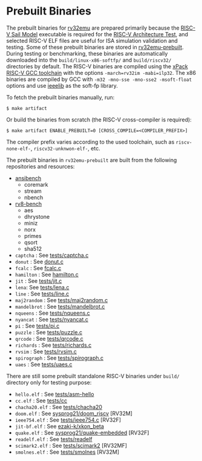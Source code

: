 # Prebuilt Binaries

The prebuilt binaries for [rv32emu](https://github.com/sysprog21/rv32emu) are prepared primarily because the [RISC-V Sail Model](https://github.com/riscv/sail-riscv) executable is required for the [RISC-V Architecture Test](https://github.com/riscv-non-isa/riscv-arch-test), and selected RISC-V ELF files are useful for ISA simulation validation and testing.
Some of these prebuilt binaries are stored in [rv32emu-prebuilt](https://github.com/sysprog21/rv32emu-prebuilt).
During testing or benchmarking, these binaries are automatically downloaded into the `build/linux-x86-softfp/` and `build/riscv32/` directories by default.
The RISC-V binaries are compiled using the [xPack RISC-V GCC toolchain](https://github.com/xpack-dev-tools/riscv-none-elf-gcc-xpack) with the options `-march=rv32im -mabi=ilp32`.
The x86 binaries are compiled by GCC with `-m32 -mno-sse -mno-sse2 -msoft-float` options and use [ieeelib](https://github.com/sysprog21/ieeelib) as the soft-fp library.

To fetch the prebuilt binaries manually, run:

```shell
$ make artifact
```

Or build the binaries from scratch (the RISC-V cross-compiler is required):

```shell
$ make artifact ENABLE_PREBUILT=0 [CROSS_COMPILE=<COMPILER_PREFIX>]
```

The compiler prefix varies according to the used toolchain, such as `riscv-none-elf-`, `riscv32-unknwon-elf-`, etc.

The prebuilt binaries in `rv32emu-prebuilt` are built from the following repositories and resources:

- [ansibench](https://github.com/sysprog21/ansibench)
    - coremark
    - stream
    - nbench
- [rv8-bench](https://github.com/sysprog21/rv8-bench)
    - aes
    - dhrystone
    - miniz
    - norx
    - primes
    - qsort
    - sha512
- `captcha` : See [tests/captcha.c](tests/captcha.c)
- `donut` : See [donut.c](tests/donut.c)
- `fcalc` : See [fcalc.c](tests/fcalc.c)
- `hamilton` : See [hamilton.c](tests/hamilton.c)
- `jit` : See [tests/jit.c](tests/jit.c)
- `lena`: See [tests/lena.c](tests/lena.c)
- `line` : See [tests/line.c](tests/line.c)
- `maj2random` : See [tests/maj2random.c](tests/maj2random.c)
- `mandelbrot` : See [tests/mandelbrot.c](tests/mandelbrot.c)
- `nqueens` : See [tests/nqueens.c](tests/nqueens.c)
- `nyancat` : See [tests/nyancat.c](tests/nyancat.c)
- `pi` : See [tests/pi.c](tests/pi.c)
- `puzzle` : See [tests/puzzle.c](tests/puzzle.c)
- `qrcode` : See [tests/qrcode.c](tests/qrcode.c)
- `richards` : See [tests/richards.c](tests/richards.c)
- `rvsim` : See [tests/rvsim.c](tests/rvsim.c)
- `spirograph` : See [tests/spirograph.c](tests/spirograph.c)
- `uaes` : See [tests/uaes.c](tests/uaes.c)

There are still some prebuilt standalone RISC-V binaries under `build/` directory only for testing purpose:

- `hello.elf` : See [tests/asm-hello](tests/asm-hello)
- `cc.elf` : See [tests/cc](tests/cc)
- `chacha20.elf` : See [tests/chacha20](tests/chacha20)
- `doom.elf` : See [sysprog21/doom_riscv](https://github.com/sysprog21/doom_riscv) [RV32M]
- `ieee754.elf` : See [tests/ieee754.c](tests/ieee754.c) [RV32F]
- `jit-bf.elf` : See [ezaki-k/xkon_beta](https://github.com/ezaki-k/xkon_beta)
- `quake.elf` : See [sysprog21/quake-embedded](https://github.com/sysprog21/quake-embedded) [RV32F]
- `readelf.elf` : See [tests/readelf](tests/readelf)
- `scimark2.elf` : See [tests/scimark2](tests/scimark2) [RV32MF]
- `smolnes.elf` : See [tests/smolnes](tests/smolnes.c) [RV32M]
